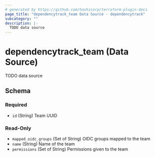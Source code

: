 ```yaml
---
# generated by https://github.com/hashicorp/terraform-plugin-docs
page_title: "dependencytrack_team Data Source - dependencytrack"
subcategory: ""
description: |-
  TODO data source
---
```


# dependencytrack_team (Data Source)

TODO data source



<!-- schema generated by tfplugindocs -->
## Schema

### Required

- `id` (String) Team UUID

### Read-Only

- `mapped_oidc_groups` (Set of String) OIDC groups mapped to the team
- `name` (String) Name of the team
- `permissions` (Set of String) Permissions given to the team
